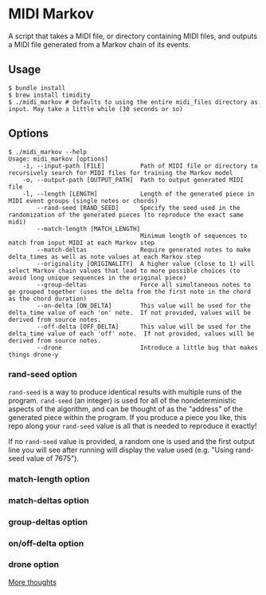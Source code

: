 # MIDI Markov

A script that takes a MIDI file, or directory containing MIDI files, and outputs a MIDI file generated from a Markov chain of its events.

## Usage
```
$ bundle install
$ brew install timidity
$ ./midi_markov # defaults to using the entire midi_files directory as input. May take a little while (30 seconds or so)
```

## Options
```
$ ./midi_markov --help                                                        
Usage: midi_markov [options]
    -i, --input-path [FILE]          Path of MIDI file or directory to recursively search for MIDI files for training the Markov model
    -o, --output-path [OUTPUT_PATH]  Path to output generated MIDI file
    -l, --length [LENGTH]            Length of the generated piece in MIDI event groups (single notes or chords)
        --rand-seed [RAND_SEED]      Specify the seed used in the randomization of the generated pieces (to reproduce the exact same midi)
        --match-length [MATCH_LENGTH]
                                     Minimum length of sequences to match from input MIDI at each Markov step
        --match-deltas               Require generated notes to make delta_times as well as note values at each Markov step
        --originality [ORIGINALITY]  A higher value (close to 1) will select Markov chain values that lead to more possible choices (to avoid long unique sequences in the original piece)
        --group-deltas               Force all simultaneous notes to ge grouped together (uses the delta from the first note in the chord as the chord duration)
        --on-delta [ON_DELTA]        This value will be used for the delta_time value of each 'on' note.  If not provided, values will be derived from source notes.
        --off-delta [OFF_DELTA]      This value will be used for the delta_time value of each 'off' note.  If not provided, values will be derived from source notes.
        --drone                      Introduce a little bug that makes things drone-y
```

### rand-seed option
`rand-seed` is a way to produce identical results with multiple runs of the program.  `rand-seed` (an integer) is used for all of the nondeterministic aspects of the algorithm, and can be thought of as the "address" of the generated piece within the program.  If you produce a piece you like, this repo along your `rand-seed` value is all that is needed to reproduce it exactly!

If no `rand-seed` value is provided, a random one is used and the first output line you will see after running will display the value used (e.g. "Using rand-seed value of 7675").

### match-length option

### match-deltas option

### group-deltas option

### on/off-delta option

### drone option


[More thoughts](https://karl-hiner.squarespace.com/blog/2016/8/27/creating-harmonically-rich-drones-from-midi-files)
